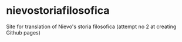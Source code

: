 # nievostoriafilosofica
Site for translation of Nievo's storia filosofica (attempt no 2 at creating Github pages)
